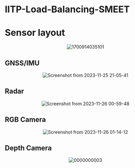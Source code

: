 # IITP-Load-Balancing-SMEET

# Sensor layout
<div align='center'>
  
![1700914035101](https://github.com/IITP-Load-Balancing-SMEET/IITP-Load-Balancing-SMEET/assets/86957779/e9acf36b-4209-4513-99c0-11b8b59a45b9)

</div>

## GNSS/IMU
<div align='center'>
  
![Screenshot from 2023-11-25 21-05-41](https://github.com/IITP-Load-Balancing-SMEET/IITP-Load-Balancing-SMEET/assets/86957779/a6282305-596f-4373-8b84-297cb273ce42)

</div>

## Radar
<div align='center'>
  
![Screenshot from 2023-11-26 00-59-48](https://github.com/IITP-Load-Balancing-SMEET/IITP-Load-Balancing-SMEET/assets/86957779/d1d600ce-fb69-4a5a-81fe-832f674ced9d)

</div>

## RGB Camera
<div align='center'>
  
![Screenshot from 2023-11-26 01-14-12](https://github.com/IITP-Load-Balancing-SMEET/IITP-Load-Balancing-SMEET/assets/86957779/dfc69fbc-8c62-41d3-b673-8c07f559f905)

</div>

## Depth Camera
<div align='center'>
  
![0000000003](https://github.com/IITP-Load-Balancing-SMEET/IITP-Load-Balancing-SMEET/assets/86957779/58e88898-290d-4062-88ec-d22d159507a5)

</div>
